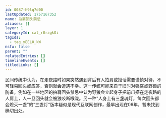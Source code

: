 ```yaml
---
id: 0087-h9lq7d00
lastUpdated: 1757167352
name: 拍肩回头禁忌
aliases: []
layer: 1
categoryId: cat_r0rzgkOi
tagIds:
  - tag_yEEL0_kW
nsfw: false
parent: ""
relatedEntries: []
timelineEvents: []
titledLinks: []
---
```


民间传统中认为，在走夜路时如果突然遇到背后有人拍肩或搭话需要谨慎对待，不可轻易回头或应答，否则就会遭遇不幸。这一传统可能来自于旧时对强盗或野兽的防备，例如在一些地区的拍肩回头禁忌中认为野狼会立起身子把前爪搭在走夜路的人肩上，人一旦回头就会被狼咬断喉咙。另一种“人身上有三盏魂灯，每次回头都会熄灭一盏”的“三盏灯”版本疑似是现代互联网创作，最早出现在06年，暂未找到确切出处。